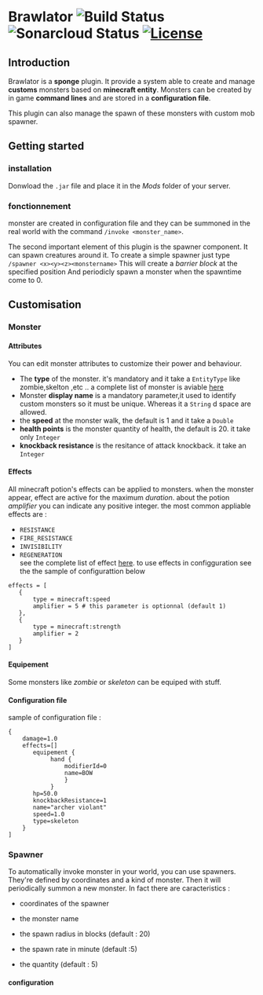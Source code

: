 # Brawlator ![Build Status](https://travis-ci.org/OnapleRPG/Brawlator.svg?branch=master) ![Sonarcloud Status](https://sonarcloud.io/api/project_badges/measure?project=Brawlator&metric=alert_status) [![License](https://img.shields.io/badge/License-Apache%202.0-blue.svg)](https://opensource.org/licenses/Apache-2.0)
## Introduction
Brawlator is a **sponge** plugin. It provide a system able to create and manage **customs** monsters based on **minecraft entity**. Monsters can be created by in game **command lines** and are stored in a **configuration file**.

This plugin can also manage the spawn of these monsters with custom mob spawner. 


## Getting started
### installation
Donwload the `.jar` file and place it in the _Mods_ folder of your server.
### fonctionnement
monster are created in configuration file and they can be summoned in the real world with the command ```/invoke <monster_name>```.

The second important element of this plugin is the spawner component. It can spawn creatures around it. To create a simple spawner just type ```/spawner <x><y><z><monstername>```
This will create a *barrier block* at the specified position And periodicly spawn a monster when the spawntime come to 0. 

## Customisation
### Monster
#### Attributes
 You can edit monster attributes to customize their power and behaviour.
 * The **type** of the monster. it's mandatory and it take a `EntityType` like zombie,skelton ,etc .. a complete list of monster is aviable [here](https://minecraft.gamepedia.com/Mob)
 * Monster **display name** is a mandatory parameter,it used to identify custom monsters so it must be unique. Whereas it a `String` d space are allowed. 
 * the **speed** at the monster walk, the default is 1 and it take a `Double`
 * **health points** is the monster quantity of health, the default is 20. it take only `Integer`
 * **knockback resistance** is the resitance of attack knockback. it take an `Integer`
 

 

#### Effects
All minecraft potion's effects can be applied to monsters. when the monster appear, effect are active for the maximum *duration*.
about the potion *amplifier* you can indicate any positive integer. the most common appliable effects are :
* ```RESISTANCE```
* ```FIRE_RESISTANCE```
* ```INVISIBILITY```
* ```REGENERATION```   
see the complete list of effect [here](https://minecraft.gamepedia.com/Status_effect).
to use effects in configguration see the the sample of configurattion below 
 ```
effects = [
    {
        type = minecraft:speed
        amplifier = 5 # this parameter is optionnal (default 1)
    },
    {
        type = minecraft:strength
        amplifier = 2 
    }
] 
```  
#### Equipement
Some monsters like *zombie* or *skeleton* can be equiped with stuff.
#### Configuration file
sample of configuration file :  
``` Monster[  
{  
    damage=1.0  
    effects=[]  
       equipement {  
            hand {  
                modifierId=0  
                name=BOW  
                }  
            }  
       hp=50.0  
       knockbackResistance=1  
       name="archer violant"  
       speed=1.0  
       type=skeleton  
    }  
] 
```
  
### Spawner 

To automatically invoke monster in your world, you can use spawners. They're defined by coordinates and a kind of monster. Then it will periodically summon a new monster. 
In fact there are caracteristics :
* coordinates of the spawner
* the monster name
* the spawn radius in blocks (default : 20)

* the spawn rate in minute (default :5)
* the quantity (default : 5)

#### configuration

